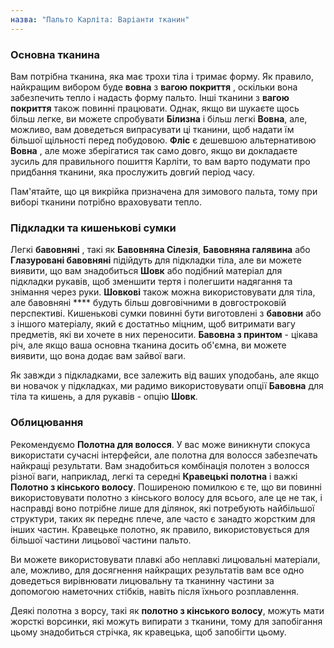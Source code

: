 ```yaml
---
назва: "Пальто Карліта: Варіанти тканин"
---
```


### Основна тканина

Вам потрібна тканина, яка має трохи тіла і тримає форму. Як правило, найкращим вибором буде **вовна** з **вагою покриття** , оскільки вона забезпечить тепло і надасть форму пальто. Інші тканини з **вагою покриття** також повинні працювати. Однак, якщо ви шукаєте щось більш легке, ви можете спробувати **Білизна** і більш легкі **Вовна**, але, можливо, вам доведеться випрасувати ці тканини, щоб надати їм більшої щільності перед побудовою. **Фліс** є дешевшою альтернативою **Вовна** , але може зберігатися так само довго, якщо ви докладаєте зусиль для правильного пошиття Карліти, то вам варто подумати про придбання тканини, яка прослужить довгий період часу.

<Note>

Пам'ятайте, що ця викрійка призначена для зимового пальта, тому при виборі тканини потрібно враховувати тепло.

</Note>

### Підкладки та кишенькові сумки

Легкі **бавовняні** , такі як **Бавовняна Сілезія**, **Бавовняна галявина** або **Глазуровані бавовняні** підійдуть для підкладки тіла, але ви можете виявити, що вам знадобиться **Шовк** або подібний матеріал для підкладки рукавів, щоб зменшити тертя і полегшити надягання та знімання через руки. **Шовкові** також можна використовувати для тіла, але бавовняні **** будуть більш довговічними в довгостроковій перспективі. Кишенькові сумки повинні бути виготовлені з **бавовни** або з іншого матеріалу, який є достатньо міцним, щоб витримати вагу предметів, які ви хочете в них переносити. **Бавовна з принтом** - цікава річ, але якщо ваша основна тканина досить об'ємна, ви можете виявити, що вона додає вам зайвої ваги.

<Tip>

Як завжди з підкладками, все залежить від ваших уподобань, але якщо ви новачок у підкладках, ми радимо використовувати опції **Бавовна** для тіла та кишень, а для рукавів - опцію **Шовк**.

</Tip>

### Облицювання

Рекомендуємо **Полотна для волосся**. У вас може виникнути спокуса використати сучасні інтерфейси, але полотна для волосся забезпечать найкращі результати. Вам знадобиться комбінація полотен з волосся різної ваги, наприклад, легкі та середні **Кравецькі полотна** і важкі **Полотно з кінського волосу**. Поширеною помилкою є те, що ви повинні використовувати полотно з кінського волосу для всього, але це не так, і насправді воно потрібне лише для ділянок, які потребують найбільшої структури, таких як переднє плече, але часто є занадто жорстким для інших частин. Кравецьке полотно, як правило, використовується для більшої частини лицьової частини пальто.

<Tip>

Ви можете використовувати плавкі або неплавкі лицювальні матеріали, але, можливо, для досягнення найкращих результатів вам все одно доведеться вирівнювати лицювальну та тканинну частини за допомогою наметочних стібків, навіть після їхнього розплавлення.

</Tip>

<Note>

Деякі полотна з ворсу, такі як **полотно з кінського волосу**, можуть мати жорсткі ворсинки, які можуть випирати з тканини, тому для запобігання цьому знадобиться стрічка, як кравецька, щоб запобігти цьому.

</Note>
